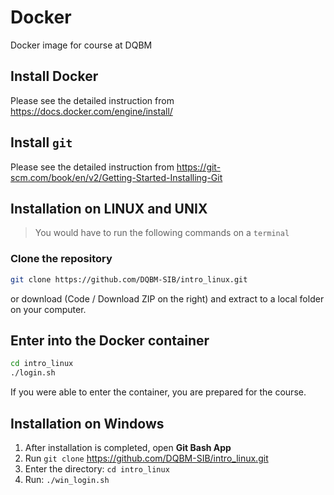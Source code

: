 # Docker
Docker image for course at DQBM

## Install Docker
Please see the detailed instruction from https://docs.docker.com/engine/install/

## Install `git`
Please see the detailed instruction from https://git-scm.com/book/en/v2/Getting-Started-Installing-Git

## Installation on LINUX and UNIX

> You would have to run the following commands on a `terminal`

### Clone the repository

```bash
git clone https://github.com/DQBM-SIB/intro_linux.git
```

or download (Code / Download ZIP on the right) and extract to a local folder on your computer.

## Enter into the Docker container

```bash
cd intro_linux
./login.sh
```

If you were able to enter the container, you are prepared for the course.


## Installation on Windows

1. After installation is completed, open **Git Bash App**
2. Run `git clone` https://github.com/DQBM-SIB/intro_linux.git
3. Enter the directory: `cd intro_linux`
4. Run: `./win_login.sh`
